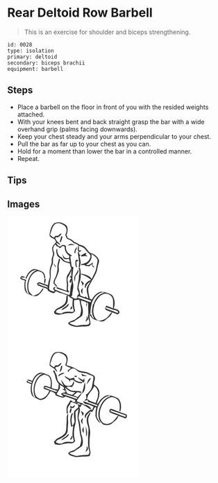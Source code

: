 # Rear Deltoid Row Barbell
> This is an exercise for shoulder and biceps strengthening.

``` 
id: 0028 
type: isolation 
primary: deltoid 
secondary: biceps brachii 
equipment: barbell 
``` 

## Steps

 - Place a barbell on the floor in front of you with the resided weights attached.
 - With your knees bent and back straight grasp the bar with a wide overhand grip (palms facing downwards).
 - Keep your chest steady and your arms perpendicular to your chest.
 - Pull the bar as far up to your chest as you can.
 - Hold for a moment than lower the bar in a controlled manner.
 - Repeat.

## Tips


## Images

<svg width="227pt" height="300" viewBox="0 0 227 225" xmlns="http://www.w3.org/2000/svg"><g fill="#FFF"><path d="M0 0h227v225H0V0m81.12 11.09c-5.58 4.59-6.6 12.24-8 18.88-.98 4.41 4.15 5.94 7.08 7.71 2.5.88 3.15 3.59 4.27 5.68-1.75 2.54-4.1 4.61-5.8 7.18-2.12 3.6-.63 7.87.18 11.63.75 2.79-.56 5.49-1.46 8.07-1.34 3.74.16 7.89-1.29 11.6-1.77 4.5-3.04 9.26-2.96 14.13.06 3.61 1.12 7.35-.31 10.84-1.33 3.69-2.15 7.53-2.39 11.44-5.18-1.6-10.11-3.99-15.39-5.31-1.77-.32-2.59 1.8-3.79 2.73.52.86 1.04 1.71 1.57 2.57 5.55 2.16 11.12 4.23 16.74 6.19l.36 2.65c2.21 1.48 4.53 2.76 6.9 3.97 1.37.25 2.74.53 4.1.83 1-1.21 2-2.41 2.99-3.62 3.19 1.68 6.53 3.1 10.1 3.71 3.42.57 6.35 2.63 9.76 3.27-.41.41-1.21 1.24-1.62 1.65-.17 4.26-.21 8.92-2.66 12.59-3.31 3.87-7.98 6.15-12.45 8.39-2.95 1.21-4.48 4.13-6.54 6.36.96 1.51 1.24 4.02 3.48 4.05 7.11 2.48 14.02-1.86 21.12-1.88 2.91-.14 5.97.57 8.74-.63 1.4-.87 2.38-2.23 3.46-3.44-2.15-5.97-2.29-12.3-1.89-18.55 3.07.05 6.11-.39 9.16-.66.93 4.33 1.51 8.74 2.52 13.06 1.24 5-.04 10.12-1.58 14.89-2.03 1.41-4.11 2.74-6.01 4.32-3.94 4.37-10.95 3.57-14.53 8.49 2.78 3.91 7.66 4.68 11.98 5.84 4.31 1.26 8.64-.45 12.99-.3 3.98.06 8.06.11 11.9-1.1.26-.53.77-1.6 1.03-2.13.49.04 1.48.11 1.98.15l-1.16-.68c.18-2.83-.21-5.66-.99-8.38-.93-3.19-.23-6.53-.47-9.78l-.74-.68 2.25.6c-.39-5.24.72-10.42 1.58-15.55 2.03-10.48 10.02-20.66 21.19-21.87l.32 1.35c-8.8 2.27-15.26 10.27-17.52 18.82l-1.35 1.31c-1.16 6.27-2.51 12.93-.3 19.13.57 1.79 1.92 3.32 2.15 5.21-3.2-1.41-4.14-5.65-5.85-8.48-.47.64-.93 1.29-1.38 1.96 1.58 2.39 2.97 5.09 5.41 6.73 3.57 2.22 7.81 2.86 11.75 4.16 3.26 1.02 7.15.52 9.69-1.91 4.29-4.05 10.36-6.99 11.64-13.33 3.34.89 6.39 2.73 9.78 3.39 1.81-.81 4.05-2.81 2.61-4.93-1.49-3.81-6.18-3.86-9.5-5.07 2.48-7.03 2.36-15.3-1.79-21.68-1.83-3.05-5.56-3.75-8.61-5-5.01-1.61-10.79-3.54-15.8-.9-5.08 2.7-9.05 7.2-11.53 12.35-1.24-.55-2.47-1.11-3.7-1.67-1.18-5.4-2.58-10.81-2.74-16.36.5-5.51 4.16-10.01 6.47-14.87 3.22-4.41 5.22-9.5 7.61-14.37 2.07-4.43 1.76-9.5 3.54-14.02.74-2.79 2.07-6.02.36-8.73-2.86-5.78-8.62-9.44-14.74-10.97-3.83-3.38-6.22-8.08-10.23-11.27-2.81-1.51-5.92-2.41-8.99-3.21-2.9-3.38-7.91-3.29-10.65-6.81-2.18-2.54-5.71-2.92-8.49-4.52-1.04-1.66-1.61-3.55-2.32-5.35 1.84-5.17 3.27-11.29-.16-16.14-5.56-4.83-14.34-7.98-21.08-3.73M43.13 91.16c-5.57 2.83-8.98 8.44-11.33 14.02l.02.81 1.57 1.81-.22-1.35c2.95-7.34 8.77-15.6 17.75-14.65-9.89 3.79-15.01 14.42-16.26 24.36-.27 5.92-.22 12.31 3.33 17.38-.76-.38-2.29-1.14-3.06-1.53-3.65-7.18-4.91-15.58-2.23-23.33-3.19-1.16-6.8-1.54-9.32-4.07 2.14-.12 4.27.3 6.42.24.23-.23.71-.69.94-.92-1.93-.79-3.94-1.36-5.93-1.98-.82 1.48-3.02 2.77-2.26 4.67 2.25 1.9 5.39 2.29 8.05 3.41-1.6 5.17-1.14 10.65-.28 15.9 1.16 3.64 3.82 7.78 8.05 7.97 3.15 1.87 6.76 2.99 10.42 3.25 5.26-.57 8.33-5.33 11.42-9.06.88-1.49 2.73-3.12 1.63-4.95-2.2 1.26-2.8 4.28-4.61 6.08-2.62 3.97-7.29 5.44-11.58 6.82l-1.92-.36c-2.63-2.51-5.67-4.99-6.64-8.67-1.29-5.2-.96-10.71.41-15.86 2.06-7.88 7.2-15.84 15.71-17.57 2.47.83 5.24 1.23 7.28 2.96 2.63 2.62 3.48 6.47 3.39 10.07.65-.66 1.31-1.32 1.96-1.98-.77-3.28-1.54-6.93-4.18-9.26-2.8-1.9-6.16-2.68-9.25-3.96-2.91-1.21-6.39-1.82-9.28-.25m21.23 15.23c.05 3.08-1.67 6.64.76 9.26.59-2.77.97-5.57 1.41-8.37-.54-.22-1.63-.67-2.17-.89z"/><path d="M80.05 15.16c2.22-3.86 7.33-5.41 11.42-3.86 4.64 1.54 10.07 4.37 10.78 9.77.92 3.49-.95 6.72-1.88 9.97.66 2.32 1.8 4.51 3.05 6.57 2.15 1.27 4.71 1.73 6.76 3.2 1.74 1.22 3 2.98 4.71 4.24 2.56 1.4 5.63 1.91 7.77 4.05.29 3.35-2.07 7.19.08 10.2 1.56 2.27 4.34.13 5.54-1.42-1.13.01-3.39.01-4.52.02-.06-2.77-.08-5.53-.2-8.29 4.06 1.44 8.57 2.76 11.25 6.42 2.3 3.08 5 5.8 7.72 8.5 2.73 3.04.43 7.08-1.21 10.04-3.15 4.6-8.81 6.18-13.99 7.23.06 2.69 4.82.76 6.59 1.48l.32 1.15c1.61.31 3.24.6 4.88.78.16-.21.47-.61.63-.81l.87 1.39c2.05-1.35 3.99-2.85 5.91-4.36-.95 3.31 2.1 4.88 4.29 6.46-.71-1.77-1.89-3.27-3.59-4.2.12-1.73.34-3.44.58-5.14-3.3 2.7-7.07 5.99-11.67 4.17 6.65-3.28 11.33-11.38 9.01-18.73 4.2 2.47 8.76 5.23 10.7 9.96.74 4.78-1.78 9.31-2.05 14.07-.84 7.01-5.06 12.81-7.59 19.23-4.71-5.87-12.16-8.72-19.53-8.99.35-3.28-.18-6.54-.77-9.75-.75-.35-2.26-1.05-3.01-1.4 1.67 4.56 2.72 9.38.91 14.07.46 7.8-2.41 15.22-2.8 22.95.67 3.13 2.38 5.96 2.87 9.17-.49.39-1.48 1.17-1.98 1.56-.46 1.16-.93 2.33-1.41 3.49.53.16 1.58.47 2.11.63.08-.53.25-1.58.33-2.1 7.19 2.88 14.6 5.19 21.89 7.8l-.52 2.98c-8.26-2.46-16.04-6.41-24.44-8.38l.64 1.95a93.4 93.4 0 0 0-4.1 0c-1.88-1.02-3.76-2.03-5.67-2.99-.09-.42-.28-1.27-.37-1.7l1.59.39c-.05-7.74 3.74-15.35 1.55-23.09-2.21-8.97.03-18.08.72-27.05-1.4-.53-3.27-.86-3.16-2.78-.55-5.46-1.92-10.83-2.03-16.34.8-.08 2.4-.24 3.2-.33-2.27-2.03-5-3.43-7.4-5.29-2.74-3.11-4.01-7.44-3.43-11.55-2.82-3.16-7.89-2.72-9.74 1.23-1.37-.88-2.82-1.62-4.32-2.24-1.01-1.39-2.06-2.74-2.95-4.21 2.92-.41 4.65 2.34 7 3.49-.51-1.67-1.14-3.41-2.75-4.33-2.67-1.71-3.95-4.69-5.77-7.15.3-.74.61-1.47.92-2.2 1.03.05 3.07.13 4.09.17 1.96-2.06 5.71-3.54 5.49-6.86-2.16.97-3.89 2.61-5.57 4.23-1.59.06-3.19.1-4.78.15-.66 1.04-1.34 2.08-2.03 3.1-2.74-1.27-5.56-2.76-7-5.57 2.2-4.99 2.85-10.62 6.06-15.15m13.12 18.19c-.46 3.5-1.76 6.79-2.63 10.19.94.21 1.63-.12 2.06-1 1.66-2.57 2.12-5.68 2.67-8.63-.69-.21-1.39-.4-2.1-.56m11.6 16.13c3.74-1.42 7.7-.93 11.6-.84-3.67-2.25-8.72-3.08-11.6.84m11.2 13.14l1.61.12c-.04-3.89 2.33-7.09 3.18-10.77-3.47 2.37-4.69 6.66-4.79 10.65m6.03-2.28c.12 8.52 3.73 16.95 1.39 25.42.56.71 1.12 1.42 1.7 2.13.85-2.89 1.31-5.87 1.7-8.85-.07-3.87-1.27-7.6-1.99-11.38.62-.52 1.26-1.03 1.89-1.54-1.94-.81-2.9-2.44-2.89-4.89l1.25.01c-.77-.22-2.29-.67-3.05-.9m5.49 6.1c.1.52.31 1.56.42 2.08 3.63-1 7.38-1.12 11.09-.49-1.19-.92-2.46-1.73-3.79-2.44.61-1.09 1.2-2.19 1.75-3.31-3.67-.01-6.25 2.88-9.47 4.16m-8.85 7.65c-.5 1.59-1.08 3.21-.95 4.92.19 3.04-.24 6.96 3 8.56-.75-3.35-1.31-6.74-1.45-10.18 1.56-.61 3.06-1.4 4.38-2.44-1.66-.3-3.32-.59-4.98-.86m-2.53 28.79c-.7 2.87-.58 5.98.26 8.82.97-2.89 1.07-5.93 1.33-8.93 2.18-3.68 7.12-7.21 4.41-12-.75 4.63-3.96 8.08-6 12.11z"/><path d="M83.15 47.45c.93 1.21 1.78 2.48 2.61 3.77.59-.01 1.77-.02 2.36-.03.46.63 1.37 1.88 1.82 2.5.8-.14 2.4-.44 3.2-.59.22-.61.66-1.85.88-2.46 1.01-.12 3.05-.34 4.07-.46.41.7.8 1.39 1.19 2.1-.37 5.83 3.08 11.7 7.94 14.81-.18 1.4-.35 2.81-.51 4.21-2.41-.26-5.03.3-7.28-.81-2.15-2.15-3.39-5.01-5.39-7.29.62 1.31 1.38 2.55 2.01 3.85.62 1.6.2 3.92 2.03 4.81 2.5 2.17 5.81.79 8.68.48.44 2 .91 3.99 1.36 5.98-2.74-.73-5.61-1.1-8.23-2.22-3.22-1.41-4.05-5.52-7.31-6.88-5.42-2.58-6.4-9.21-6.29-14.57-3.19 2.97-1.15 7.31-.37 10.85.88 4.14 5.72 5.2 8.13 8.2 3.34 4.46 9.17 5.26 14.16 6.76.3 2.96 1.23 5.79 2.46 8.49-1.23 1.89-2.25 3.9-3.16 5.96-1.29 2.81-3.65 5.06-4.55 8.06-.94 4.73-.42 9.6.22 14.34-.28 3.48-.74 6.96-.64 10.48-5.65-2.75-11.83-4.08-17.54-6.67.24 1.14.17 2.79 1.68 3.04 6.39 1.91 12.76 3.95 19.08 6.13.63-.37 1.25-.75 1.87-1.13-5.71-2.11-1.26-9.44-2.7-13.89.01-.7.03-1.39.05-2.08-1.29-3.33-1.31-7.24.8-10.24 2.69-4.13 4.11-8.86 6.21-13.27-.35 1.61-.87 3.17-1.46 4.7.13 2.77.23 5.54.23 8.31-.36-.21-1.06-.63-1.41-.84-.43.76-.86 1.51-1.28 2.27.94.53 1.89 1.05 2.83 1.58-1.98 1.92-3.57 4.46-3.14 7.36.79.31 1.6.6 2.42.86.12-1.73.23-3.45.39-5.18.5 2.58 1.24 5.31.11 7.84-2.31 5.94-.93 12.57-3.29 18.48-8.89-2.7-17.59-6.08-26.01-10.02.52-1.05 1.55-3.17 2.07-4.23-2.19.25-3.57 1.33-4.16 3.25.7 1.61 1.8 3 2.75 4.47-3.58.78-7.56-.76-9.78-3.64.02-7.39 2.15-14.58 2.79-21.91.15-4.64-.43-9.36.68-13.92.63-3.14 2.4-5.9 3.1-9.01.57-4.16-.45-8.58 1.57-12.46 1.46-2.85.72-5.95-.49-8.73-1.72-4.1-.04-8.64 3.24-11.41m6.04 24.41c-.54 5.08-2.82 9.9-2.52 15.07.22 3.76-.15 7.52-1.37 11.08-1.01 5.94-5.63 10.62-5.47 16.88 2.42 1.98 3.69 5.42 7.09 5.98-1.52-2.42-3.4-4.57-5.25-6.73.6-2.98.99-6.11 2.79-8.66 2.2-3.2 2.76-7.1 4.13-10.65 1.05-2.53.33-5.28.24-7.91-.46-4.63 1.72-8.92 2.43-13.41-.52-.42-1.55-1.24-2.07-1.65m-9.2 8.85c1 2.41 2.25 4.73 3.92 6.76-.07-2.82-1.78-5.1-3.92-6.76zM126.82 99.08c6.91 1.79 13.18 5.5 18.5 10.2-4.21.18-7.24 3.27-9.89 6.2-1.82 2.34-1.32 5.43-.8 8.12 1.04-2.03 1.57-4.3 2.7-6.28 1.78-2.36 4.23-4.12 6.37-6.12-1.76 4.8-6.43 8.42-6.31 13.85-.81 5.61 2.77 10.59 2.4 16.16-1.85-1.07-3.58-2.35-4.84-4.1-.05.48-.16 1.45-.21 1.93-2.75-1.01-5.5-1.97-8.26-2.95-.93-3.41-1.25-6.98-2.57-10.29-1.71-4.26-.17-8.81 1.12-12.96 1.47-4.45 2.22-9.07 1.79-13.76m2.87 20.52c.93-1.54 1.83-3.09 2.73-4.65-1.53-1.76-3.14-3.45-4.99-4.88.19 3.37 2.98 5.99 2.26 9.53m-2.25 9.27c.44 1.77 1.79 3.11 2.84 4.54-.59-3.42-.54-6.84.53-10.17-2.35.78-3.44 3.32-3.37 5.63zM52.65 115.75c3.3-1.87 6.55.98 9.76 1.73 2.8 1.33 7.2 1.32 7.97 5.04-6.02-1.92-11.99-4.11-17.73-6.77zM164.98 133.91c7.18-4.12 17.38 1.94 17.76 10.09.33 4.68.12 9.37-.05 14.05-3.92-1.45-7.76-3.08-11.65-4.61-.66 2.01-3.11 4.64-1.13 6.6 3.13 2.22 6.98 3.14 10.58 4.35-3.06 3.08-5.08 7.06-8.42 9.89-3.87 3.32-9.02 5.33-14.15 4.97-4.13-1.36-6.73-5.3-8.05-9.25-2.31-6.22-.76-12.96.83-19.14 2.99-6.79 7.14-13.92 14.28-16.95zM104.54 135.67c1.49.9 3.09 1.8 3.71 3.55 1.65.9 3.31 1.77 4.96 2.66-.21 3.76-.79 7.52-.48 11.29.66 3.27 1.89 6.41 2.24 9.75-.66.38-1.99 1.13-2.66 1.51-5.95-1.3-12.05-.84-17.67 1.5l.2 1.22c-3.74.11-7.37-.74-10.83-2.08.37-1.66.67-3.69 2.5-4.38 6.87-3.1 15.23-6.41 17.68-14.29.65-3.54.16-7.17.35-10.73m-1.13 16.78c-2.95 3.37-7.76 4.67-10.06 8.69 3.72-.74 6.66-3.25 9.67-5.38 1.83-1.24 3.17-3.13 3.54-5.32-1.48-.36-2.19 1.21-3.15 2.01m5.36 8.32c1.41-1.43 4.95-3.1 3.18-5.59a38.3 38.3 0 0 1-.94-.86c-.96 2.07-2.23 4.1-2.24 6.45zM127.11 144.18c2.59.93 5.22 1.79 7.88 2.51.83.79 1.68 1.56 2.51 2.35-1.67 1.73-1.22 4.11-.97 6.26 1.14-2.39 1.45-5.02 1.47-7.64 2.64 1.13 1.52 4.18 1.8 6.34-.37 5.71.85 11.41-.12 17.09-1.07 4.56 3.62 8.22 2.03 12.83-1.15 3.2-5.08 2.41-7.73 2.74-5.03-.13-9.94 1.08-14.92 1.52-4.03-1.32-8.73-1.97-11.75-5.2 2.68-.9 5.55-1.29 8.13-2.44 4.51-3.23 9.41-5.93 13.68-9.48 2.48-5.74 1.55-12.4-.57-18.12-1-2.81-1.18-5.81-1.44-8.76m10.18 26.8c-.04 1.69-.06 3.38-.05 5.08-.89 1.67-1.66 3.4-2.15 5.24 1.82-1.12 3.3-2.69 4.72-4.27-.56-2.12-1.27-4.23-2.52-6.05z"/><path d="M169.78 156.37c3.04-.47 5.71 1.47 8.51 2.33 3.89 1.8 8.21 2.3 12.15 3.94.38.83 1.15 2.48 1.53 3.31-3.5-.06-6.49-1.97-9.66-3.19-4.03-1.67-8.27-2.84-12.09-4.97-.11-.36-.33-1.07-.44-1.42z"/></g><g fill="#333"><path d="M81.12 11.09c6.74-4.25 15.52-1.1 21.08 3.73 3.43 4.85 2 10.97.16 16.14.71 1.8 1.28 3.69 2.32 5.35 2.78 1.6 6.31 1.98 8.49 4.52 2.74 3.52 7.75 3.43 10.65 6.81 3.07.8 6.18 1.7 8.99 3.21 4.01 3.19 6.4 7.89 10.23 11.27 6.12 1.53 11.88 5.19 14.74 10.97 1.71 2.71.38 5.94-.36 8.73-1.78 4.52-1.47 9.59-3.54 14.02-2.39 4.87-4.39 9.96-7.61 14.37-2.31 4.86-5.97 9.36-6.47 14.87.16 5.55 1.56 10.96 2.74 16.36 1.23.56 2.46 1.12 3.7 1.67 2.48-5.15 6.45-9.65 11.53-12.35 5.01-2.64 10.79-.71 15.8.9 3.05 1.25 6.78 1.95 8.61 5 4.15 6.38 4.27 14.65 1.79 21.68 3.32 1.21 8.01 1.26 9.5 5.07 1.44 2.12-.8 4.12-2.61 4.93-3.39-.66-6.44-2.5-9.78-3.39-1.28 6.34-7.35 9.28-11.64 13.33-2.54 2.43-6.43 2.93-9.69 1.91-3.94-1.3-8.18-1.94-11.75-4.16-2.44-1.64-3.83-4.34-5.41-6.73.45-.67.91-1.32 1.38-1.96 1.71 2.83 2.65 7.07 5.85 8.48-.23-1.89-1.58-3.42-2.15-5.21-2.21-6.2-.86-12.86.3-19.13l1.35-1.31c2.26-8.55 8.72-16.55 17.52-18.82l-.32-1.35c-11.17 1.21-19.16 11.39-21.19 21.87-.86 5.13-1.97 10.31-1.58 15.55l-2.25-.6.74.68c.24 3.25-.46 6.59.47 9.78.78 2.72 1.17 5.55.99 8.38l1.16.68c-.5-.04-1.49-.11-1.98-.15-.26.53-.77 1.6-1.03 2.13-3.84 1.21-7.92 1.16-11.9 1.1-4.35-.15-8.68 1.56-12.99.3-4.32-1.16-9.2-1.93-11.98-5.84 3.58-4.92 10.59-4.12 14.53-8.49 1.9-1.58 3.98-2.91 6.01-4.32 1.54-4.77 2.82-9.89 1.58-14.89-1.01-4.32-1.59-8.73-2.52-13.06-3.05.27-6.09.71-9.16.66-.4 6.25-.26 12.58 1.89 18.55-1.08 1.21-2.06 2.57-3.46 3.44-2.77 1.2-5.83.49-8.74.63-7.1.02-14.01 4.36-21.12 1.88-2.24-.03-2.52-2.54-3.48-4.05 2.06-2.23 3.59-5.15 6.54-6.36 4.47-2.24 9.14-4.52 12.45-8.39 2.45-3.67 2.49-8.33 2.66-12.59.41-.41 1.21-1.24 1.62-1.65-3.41-.64-6.34-2.7-9.76-3.27-3.57-.61-6.91-2.03-10.1-3.71-.99 1.21-1.99 2.41-2.99 3.62-1.36-.3-2.73-.58-4.1-.83-2.37-1.21-4.69-2.49-6.9-3.97l-.36-2.65c-5.62-1.96-11.19-4.03-16.74-6.19-.53-.86-1.05-1.71-1.57-2.57 1.2-.93 2.02-3.05 3.79-2.73 5.28 1.32 10.21 3.71 15.39 5.31.24-3.91 1.06-7.75 2.39-11.44 1.43-3.49.37-7.23.31-10.84-.08-4.87 1.19-9.63 2.96-14.13 1.45-3.71-.05-7.86 1.29-11.6.9-2.58 2.21-5.28 1.46-8.07-.81-3.76-2.3-8.03-.18-11.63 1.7-2.57 4.05-4.64 5.8-7.18-1.12-2.09-1.77-4.8-4.27-5.68-2.93-1.77-8.06-3.3-7.08-7.71 1.4-6.64 2.42-14.29 8-18.88m-1.07 4.07c-3.21 4.53-3.86 10.16-6.06 15.15 1.44 2.81 4.26 4.3 7 5.57.69-1.02 1.37-2.06 2.03-3.1 1.59-.05 3.19-.09 4.78-.15 1.68-1.62 3.41-3.26 5.57-4.23.22 3.32-3.53 4.8-5.49 6.86-1.02-.04-3.06-.12-4.09-.17-.31.73-.62 1.46-.92 2.2 1.82 2.46 3.1 5.44 5.77 7.15 1.61.92 2.24 2.66 2.75 4.33-2.35-1.15-4.08-3.9-7-3.49.89 1.47 1.94 2.82 2.95 4.21 1.5.62 2.95 1.36 4.32 2.24 1.85-3.95 6.92-4.39 9.74-1.23-.58 4.11.69 8.44 3.43 11.55 2.4 1.86 5.13 3.26 7.4 5.29-.8.09-2.4.25-3.2.33.11 5.51 1.48 10.88 2.03 16.34-.11 1.92 1.76 2.25 3.16 2.78-.69 8.97-2.93 18.08-.72 27.05 2.19 7.74-1.6 15.35-1.55 23.09l-1.59-.39c.09.43.28 1.28.37 1.7 1.91.96 3.79 1.97 5.67 2.99a93.4 93.4 0 0 1 4.1 0l-.64-1.95c8.4 1.97 16.18 5.92 24.44 8.38l.52-2.98c-7.29-2.61-14.7-4.92-21.89-7.8-.08.52-.25 1.57-.33 2.1-.53-.16-1.58-.47-2.11-.63.48-1.16.95-2.33 1.41-3.49.5-.39 1.49-1.17 1.98-1.56-.49-3.21-2.2-6.04-2.87-9.17.39-7.73 3.26-15.15 2.8-22.95 1.81-4.69.76-9.51-.91-14.07.75.35 2.26 1.05 3.01 1.4.59 3.21 1.12 6.47.77 9.75 7.37.27 14.82 3.12 19.53 8.99 2.53-6.42 6.75-12.22 7.59-19.23.27-4.76 2.79-9.29 2.05-14.07-1.94-4.73-6.5-7.49-10.7-9.96 2.32 7.35-2.36 15.45-9.01 18.73 4.6 1.82 8.37-1.47 11.67-4.17-.24 1.7-.46 3.41-.58 5.14 1.7.93 2.88 2.43 3.59 4.2-2.19-1.58-5.24-3.15-4.29-6.46-1.92 1.51-3.86 3.01-5.91 4.36l-.87-1.39c-.16.2-.47.6-.63.81-1.64-.18-3.27-.47-4.88-.78l-.32-1.15c-1.77-.72-6.53 1.21-6.59-1.48 5.18-1.05 10.84-2.63 13.99-7.23 1.64-2.96 3.94-7 1.21-10.04-2.72-2.7-5.42-5.42-7.72-8.5-2.68-3.66-7.19-4.98-11.25-6.42.12 2.76.14 5.52.2 8.29 1.13-.01 3.39-.01 4.52-.02-1.2 1.55-3.98 3.69-5.54 1.42-2.15-3.01.21-6.85-.08-10.2-2.14-2.14-5.21-2.65-7.77-4.05-1.71-1.26-2.97-3.02-4.71-4.24-2.05-1.47-4.61-1.93-6.76-3.2-1.25-2.06-2.39-4.25-3.05-6.57.93-3.25 2.8-6.48 1.88-9.97-.71-5.4-6.14-8.23-10.78-9.77-4.09-1.55-9.2 0-11.42 3.86m3.1 32.29c-3.28 2.77-4.96 7.31-3.24 11.41 1.21 2.78 1.95 5.88.49 8.73-2.02 3.88-1 8.3-1.57 12.46-.7 3.11-2.47 5.87-3.1 9.01-1.11 4.56-.53 9.28-.68 13.92-.64 7.33-2.77 14.52-2.79 21.91 2.22 2.88 6.2 4.42 9.78 3.64-.95-1.47-2.05-2.86-2.75-4.47.59-1.92 1.97-3 4.16-3.25-.52 1.06-1.55 3.18-2.07 4.23 8.42 3.94 17.12 7.32 26.01 10.02 2.36-5.91.98-12.54 3.29-18.48 1.13-2.53.39-5.26-.11-7.84-.16 1.73-.27 3.45-.39 5.18-.82-.26-1.63-.55-2.42-.86-.43-2.9 1.16-5.44 3.14-7.36-.94-.53-1.89-1.05-2.83-1.58.42-.76.85-1.51 1.28-2.27.35.21 1.05.63 1.41.84 0-2.77-.1-5.54-.23-8.31.59-1.53 1.11-3.09 1.46-4.7-2.1 4.41-3.52 9.14-6.21 13.27-2.11 3-2.09 6.91-.8 10.24-.02.69-.04 1.38-.05 2.08 1.44 4.45-3.01 11.78 2.7 13.89-.62.38-1.24.76-1.87 1.13-6.32-2.18-12.69-4.22-19.08-6.13-1.51-.25-1.44-1.9-1.68-3.04 5.71 2.59 11.89 3.92 17.54 6.67-.1-3.52.36-7 .64-10.48-.64-4.74-1.16-9.61-.22-14.34.9-3 3.26-5.25 4.55-8.06.91-2.06 1.93-4.07 3.16-5.96-1.23-2.7-2.16-5.53-2.46-8.49-4.99-1.5-10.82-2.3-14.16-6.76-2.41-3-7.25-4.06-8.13-8.2-.78-3.54-2.82-7.88.37-10.85-.11 5.36.87 11.99 6.29 14.57 3.26 1.36 4.09 5.47 7.31 6.88 2.62 1.12 5.49 1.49 8.23 2.22-.45-1.99-.92-3.98-1.36-5.98-2.87.31-6.18 1.69-8.68-.48-1.83-.89-1.41-3.21-2.03-4.81-.63-1.3-1.39-2.54-2.01-3.85 2 2.28 3.24 5.14 5.39 7.29 2.25 1.11 4.87.55 7.28.81.16-1.4.33-2.81.51-4.21-4.86-3.11-8.31-8.98-7.94-14.81-.39-.71-.78-1.4-1.19-2.1-1.02.12-3.06.34-4.07.46-.22.61-.66 1.85-.88 2.46-.8.15-2.4.45-3.2.59-.45-.62-1.36-1.87-1.82-2.5-.59.01-1.77.02-2.36.03-.83-1.29-1.68-2.56-2.61-3.77m43.67 51.63c.43 4.69-.32 9.31-1.79 13.76-1.29 4.15-2.83 8.7-1.12 12.96 1.32 3.31 1.64 6.88 2.57 10.29 2.76.98 5.51 1.94 8.26 2.95.05-.48.16-1.45.21-1.93 1.26 1.75 2.99 3.03 4.84 4.1.37-5.57-3.21-10.55-2.4-16.16-.12-5.43 4.55-9.05 6.31-13.85-2.14 2-4.59 3.76-6.37 6.12-1.13 1.98-1.66 4.25-2.7 6.28-.52-2.69-1.02-5.78.8-8.12 2.65-2.93 5.68-6.02 9.89-6.2-5.32-4.7-11.59-8.41-18.5-10.2m-74.17 16.67c5.74 2.66 11.71 4.85 17.73 6.77-.77-3.72-5.17-3.71-7.97-5.04-3.21-.75-6.46-3.6-9.76-1.73m112.33 18.16c-7.14 3.03-11.29 10.16-14.28 16.95-1.59 6.18-3.14 12.92-.83 19.14 1.32 3.95 3.92 7.89 8.05 9.25 5.13.36 10.28-1.65 14.15-4.97 3.34-2.83 5.36-6.81 8.42-9.89-3.6-1.21-7.45-2.13-10.58-4.35-1.98-1.96.47-4.59 1.13-6.6 3.89 1.53 7.73 3.16 11.65 4.61.17-4.68.38-9.37.05-14.05-.38-8.15-10.58-14.21-17.76-10.09m-60.44 1.76c-.19 3.56.3 7.19-.35 10.73-2.45 7.88-10.81 11.19-17.68 14.29-1.83.69-2.13 2.72-2.5 4.38 3.46 1.34 7.09 2.19 10.83 2.08l-.2-1.22c5.62-2.34 11.72-2.8 17.67-1.5.67-.38 2-1.13 2.66-1.51-.35-3.34-1.58-6.48-2.24-9.75-.31-3.77.27-7.53.48-11.29-1.65-.89-3.31-1.76-4.96-2.66-.62-1.75-2.22-2.65-3.71-3.55m22.57 8.51c.26 2.95.44 5.95 1.44 8.76 2.12 5.72 3.05 12.38.57 18.12-4.27 3.55-9.17 6.25-13.68 9.48-2.58 1.15-5.45 1.54-8.13 2.44 3.02 3.23 7.72 3.88 11.75 5.2 4.98-.44 9.89-1.65 14.92-1.52 2.65-.33 6.58.46 7.73-2.74 1.59-4.61-3.1-8.27-2.03-12.83.97-5.68-.25-11.38.12-17.09-.28-2.16.84-5.21-1.8-6.34-.02 2.62-.33 5.25-1.47 7.64-.25-2.15-.7-4.53.97-6.26-.83-.79-1.68-1.56-2.51-2.35-2.66-.72-5.29-1.58-7.88-2.51m42.67 12.19c.11.35.33 1.06.44 1.42 3.82 2.13 8.06 3.3 12.09 4.97 3.17 1.22 6.16 3.13 9.66 3.19-.38-.83-1.15-2.48-1.53-3.31-3.94-1.64-8.26-2.14-12.15-3.94-2.8-.86-5.47-2.8-8.51-2.33z"/><path d="M93.17 33.35c.71.16 1.41.35 2.1.56-.55 2.95-1.01 6.06-2.67 8.63-.43.88-1.12 1.21-2.06 1 .87-3.4 2.17-6.69 2.63-10.19zM104.77 49.48c2.88-3.92 7.93-3.09 11.6-.84-3.9-.09-7.86-.58-11.6.84zM115.97 62.62c.1-3.99 1.32-8.28 4.79-10.65-.85 3.68-3.22 6.88-3.18 10.77l-1.61-.12zM122 60.34c.76.23 2.28.68 3.05.9l-1.25-.01c-.01 2.45.95 4.08 2.89 4.89-.63.51-1.27 1.02-1.89 1.54.72 3.78 1.92 7.51 1.99 11.38-.39 2.98-.85 5.96-1.7 8.85-.58-.71-1.14-1.42-1.7-2.13 2.34-8.47-1.27-16.9-1.39-25.42zM127.49 66.44c3.22-1.28 5.8-4.17 9.47-4.16a69.69 69.69 0 0 1-1.75 3.31c1.33.71 2.6 1.52 3.79 2.44-3.71-.63-7.46-.51-11.09.49-.11-.52-.32-1.56-.42-2.08zM89.19 71.86c.52.41 1.55 1.23 2.07 1.65-.71 4.49-2.89 8.78-2.43 13.41.09 2.63.81 5.38-.24 7.91-1.37 3.55-1.93 7.45-4.13 10.65-1.8 2.55-2.19 5.68-2.79 8.66 1.85 2.16 3.73 4.31 5.25 6.73-3.4-.56-4.67-4-7.09-5.98-.16-6.26 4.46-10.94 5.47-16.88 1.22-3.56 1.59-7.32 1.37-11.08-.3-5.17 1.98-9.99 2.52-15.07z"/><path d="M118.64 74.09c1.66.27 3.32.56 4.98.86-1.32 1.04-2.82 1.83-4.38 2.44.14 3.44.7 6.83 1.45 10.18-3.24-1.6-2.81-5.52-3-8.56-.13-1.71.45-3.33.95-4.92zM79.99 80.71c2.14 1.66 3.85 3.94 3.92 6.76-1.67-2.03-2.92-4.35-3.92-6.76zM43.13 91.16c2.89-1.57 6.37-.96 9.28.25 3.09 1.28 6.45 2.06 9.25 3.96 2.64 2.33 3.41 5.98 4.18 9.26-.65.66-1.31 1.32-1.96 1.98.09-3.6-.76-7.45-3.39-10.07-2.04-1.73-4.81-2.13-7.28-2.96-8.51 1.73-13.65 9.69-15.71 17.57-1.37 5.15-1.7 10.66-.41 15.86.97 3.68 4.01 6.16 6.64 8.67l1.92.36c4.29-1.38 8.96-2.85 11.58-6.82 1.81-1.8 2.41-4.82 4.61-6.08 1.1 1.83-.75 3.46-1.63 4.95-3.09 3.73-6.16 8.49-11.42 9.06-3.66-.26-7.27-1.38-10.42-3.25-4.23-.19-6.89-4.33-8.05-7.97-.86-5.25-1.32-10.73.28-15.9-2.66-1.12-5.8-1.51-8.05-3.41-.76-1.9 1.44-3.19 2.26-4.67 1.99.62 4 1.19 5.93 1.98-.23.23-.71.69-.94.92-2.15.06-4.28-.36-6.42-.24 2.52 2.53 6.13 2.91 9.32 4.07-2.68 7.75-1.42 16.15 2.23 23.33.77.39 2.3 1.15 3.06 1.53-3.55-5.07-3.6-11.46-3.33-17.38 1.25-9.94 6.37-20.57 16.26-24.36-8.98-.95-14.8 7.31-17.75 14.65l.22 1.35-1.57-1.81-.02-.81c2.35-5.58 5.76-11.19 11.33-14.02zM116.11 102.88c2.04-4.03 5.25-7.48 6-12.11 2.71 4.79-2.23 8.32-4.41 12-.26 3-.36 6.04-1.33 8.93-.84-2.84-.96-5.95-.26-8.82z"/><path d="M64.36 106.39c.54.22 1.63.67 2.17.89-.44 2.8-.82 5.6-1.41 8.37-2.43-2.62-.71-6.18-.76-9.26zM129.69 119.6c.72-3.54-2.07-6.16-2.26-9.53 1.85 1.43 3.46 3.12 4.99 4.88-.9 1.56-1.8 3.11-2.73 4.65zM127.44 128.87c-.07-2.31 1.02-4.85 3.37-5.63-1.07 3.33-1.12 6.75-.53 10.17-1.05-1.43-2.4-2.77-2.84-4.54zM103.41 152.45c.96-.8 1.67-2.37 3.15-2.01-.37 2.19-1.71 4.08-3.54 5.32-3.01 2.13-5.95 4.64-9.67 5.38 2.3-4.02 7.11-5.32 10.06-8.69zM108.77 160.77c.01-2.35 1.28-4.38 2.24-6.45.23.22.7.65.94.86 1.77 2.49-1.77 4.16-3.18 5.59zM137.29 170.98c1.25 1.82 1.96 3.93 2.52 6.05-1.42 1.58-2.9 3.15-4.72 4.27.49-1.84 1.26-3.57 2.15-5.24-.01-1.7.01-3.39.05-5.08z"/></g></svg>
<svg width="227pt" height="300" viewBox="0 0 227 225" xmlns="http://www.w3.org/2000/svg"><g fill="#FFF"><path d="M0 0h227v225H0V0m80.51 10.56c-5.34 5.28-6.52 13.19-7.54 20.28 1.32 3.94 6.05 4.47 8.82 6.99 1.29 1.96 2.53 4.03 4.87 4.91-1.01-2.32-2.3-4.5-3.78-6.54.29-.66.59-1.3.91-1.95 4.5.8 9.08-2.78 9.79-7.17-2.1 1.31-4.02 2.88-5.83 4.56-1.58.05-3.15.09-4.72.13-.67 1.05-1.35 2.08-2.04 3.11-2.74-1.26-5.52-2.77-7-5.53 2.19-5.02 2.86-10.67 6.09-15.22 2.22-3.86 7.34-5.36 11.43-3.82 3.89 1.35 8.13 3.36 10.02 7.26 1.85 4.26.61 9.03-1.17 13.08.1.37.29 1.1.39 1.46 3.12 1.51 6.34 2.83 9.47 4.35-1.93 1.37-4.03 2.56-5.71 4.26-.37 1.23.9 2.01 1.42 2.94.11-.56.35-1.69.47-2.25l.19-.23c2.28-2.14 5.04-4.78 8.46-4.04 3.29.96 5.61 3.6 8.19 5.68 4.11 1.6 8.56 1.91 12.88 2.6 3.58.98 6.62 3.44 10.35 3.99.6.41 1.8 1.22 2.4 1.62.47 5.44-1.71 10.53-2.23 15.85-.55 5.82-4.82 10.34-8.77 14.27-.5.24-1.5.71-2 .94.54 2.39.93 4.83.77 7.29-1.4 1-2.95 1.99-3.4 3.77 1.93-1.13 4.11-1.15 6.25-.97.04.82 0 1.65.04 2.47 5.6 1.62 11.01 3.83 16.5 5.81l-.82 2.06c-8.09-2.75-15.91-6.26-24.02-8.91l.64 2.88.94-1.02.36 2.21c5.48 1.24 10.99 2.62 15.98 5.28-.72 2.29-1.85 4.41-2.85 6.58-.22-.54-.64-1.62-.86-2.16-3.65 2.21-7.1 4.83-9.92 8.05-1.89 2.35-1.38 5.51-.81 8.24.99-2.05 1.5-4.31 2.63-6.28 1.73-2.21 3.96-3.95 5.8-6.06 1.29.18 2.53.61 3.83.74 1.86-2.71 2.95-5.88 4.94-8.51l2.09 1.17c-1.4 4.55-1.57 9.3-1.33 14.03l-1.95.2c.46.07 1.38.23 1.84.31 1.34 4.92 3.86 9.97 8.73 12.23-2.42-3.27-4.93-6.53-6.37-10.38-.68-6.74.03-13.72 2.64-20 3.44-8.48 10.51-16.29 20.14-17.11l.16 1.42c-5.94 1.23-10.59 5.67-13.86 10.55-4.99 8.19-8.1 18.14-5.59 27.69 1.11 4.47 4.57 7.77 8.08 10.52 3.78.81 7.81.97 11.52-.27 2.82-1.36 4.74-3.99 7.34-5.7 3.33-2.16 5.8-5.52 6.82-9.35 3.53 1.03 6.88 2.57 10.3 3.9 3.42 2.11 6.08-4.55 3.13-6.33-3.57-1.94-7.79-2.3-11.35-4.32-5.2-1.55-9.98-4.27-15.3-5.47-.81.63-1.61 1.27-2.42 1.9.34 1.65-.56 4.29 1.71 4.74 4.33 1.91 8.72 3.74 13.27 5.08-3.18 3.25-5.24 7.48-8.87 10.31-3.96 3.21-9.44 5.6-14.48 3.5-4.76-1.05-6.75-6.09-7.92-10.28-1.71-9.83 1.52-20.26 7.87-27.87 3.11-4.14 7.96-6.8 13.04-7.64 4.48.7 9.34 2.82 11.38 7.15 2.49 5.23 2.22 11.29 1.27 16.86.44.15 1.33.43 1.77.58 1.98-7.48 1.61-16.71-4.25-22.39-5.32-2.82-11.18-5.1-17.27-5.41-5.49.47-9.61 4.55-13.23 8.29-2.17 2.23-2.77 6.17-6.21 6.89 1.31-5.51 4.38-10.55 4.47-16.34 1.24-5.38-1.51-10.67-5.35-14.28-1.59-1.2-4.37-2.27-3.9-4.74.12-4.48 3.81-9.85-.1-13.64-2.71-1.85-5.93-2.77-8.78-4.36-5.39-3.19-12.04-2.26-17.68-4.77-2.13-1.16-4.25-2.34-6.39-3.48-1.52-.95-3.16-1.7-4.88-2.2-3.11-1.34-6.38-2.24-9.6-3.27.87-4.73 3.14-9.66 1.26-14.44-1.02-4.45-5.91-6.14-9.64-7.75-4.39-.86-9.67-1.3-13.47 1.47m12.6 22.21c-.57 3.59-1.92 6.98-2.6 10.54 3.78-2.35 4.09-7.09 4.71-11.05-.53.13-1.58.39-2.11.51m-14.05 8.07c1.13 3.48 3.61 6.49 3.84 10.24.66 4.75 2.97 9.24 6.17 12.78-.31 3.17-.66 6.33-1.34 9.45-3.83-.13-7.45-1.38-11.07-2.5.15-4.29.81-8.61-.04-12.88-.61-4.17-2.55-8.92-7-10.17-4.57-1.44-9.19-4.6-14.15-3.15-6.11 2.33-9.99 8.19-12.31 14.04-2.84-1.24-5.92-3.02-9.11-1.77 2.43 1.82 5.57 2.16 8.39 3.1-.18.84-.35 1.68-.52 2.53-2.23-.93-4.48-1.82-6.72-2.69l.84-1.23-3 .32c.2.57.58 1.71.77 2.29 2.62.99 5.25 1.95 7.84 3.01-1.64 4.81-1.36 9.96-.53 14.89.85 4.12 3.8 7.98 8.02 9.02 3.27 1.05 6.1 4.09 9.78 3.18 8.13-.87 12.09-9.04 16.04-15.15 2.71 1.17 5.41 2.38 7.86 4.04.22 1.1.44 2.21.67 3.31 3.87 1.43 7.68 3.21 11.77 3.92 1.94.39 3.75-.5 4.94-2.02 5.8 2.08 11.88 3.56 17.38 6.35-.2.75-.61 2.23-.81 2.98 1.28.35 2.56.73 3.82 1.16-2.81.75-5.98-2.61-8.2.14 3.38.19 6.22 1.97 9.25 3.22-.1-.8-.29-2.41-.39-3.21 1.79.85 3.59 1.7 5.41 2.52-.36.66-.72 1.32-1.07 1.98-1.12-.88-2.23-1.76-3.33-2.65.08 2.3 1.23 5.02-.19 7.14-2.5 2.38-6.31 4.1-6.75 7.93-.48 5.4.46 10.83.98 16.2-.92 2.52-1.89 5.07-3.67 7.12-2.26-7.03-1.93-14.81.91-21.62-1.47-.98-2.4 1.14-2.97 2.14-2.57 6.75-1.57 14.15-.02 21.03 1.12-.53 2.24-1.06 3.37-1.58-.43 5.6-1.58 11.19-1.19 16.82.69 3.27 1.87 6.43 2.26 9.77-.88.54-1.76 1.07-2.65 1.59-5.71-.96-11.93-1.52-17.03 1.8-.19-.23-.58-.69-.77-.92.08.41.25 1.24.33 1.65-2.19-.05-4.39-.11-6.57-.31-1.44-.64-2.89-1.24-4.35-1.8.33-4.76 5.6-4.95 8.76-7.06 5.48-2.69 11.53-7.06 11.75-13.74-.26-5.81 1.32-11.57.55-17.36-.65-3.88.45-7.78.15-11.69-3.92 4.41-2.09 10.68-2.68 16-.72 5.97.37 12.45-2.62 17.94-3.2 4.26-8.21 6.57-12.84 8.94-2.89 1.21-4.44 4.06-6.46 6.27.62 1.33 1.25 2.65 1.9 3.97 2.5.33 4.99 1 7.53.93 5.27-.48 10.27-2.71 15.6-2.66 2.78-.05 5.69.49 8.34-.65 1.34-.89 2.31-2.21 3.39-3.39-3.18-9.43-2.53-19.82.36-29.24 1.62-6.9 0-14.01.22-20.99 1.31-2.55 4.28-3.78 6.22-5.84-.38.66-.77 1.32-1.15 1.98-.73 5.85-2.31 11.82-.84 17.7 2.63 9.85 2.17 20.2 5.02 30 1.58 5.07-.22 10.29-1.67 15.15-2.4 1.63-4.83 3.25-7.02 5.17-3.73 3.63-10.43 2.69-13.15 7.63 2.11 3.94 6.9 4.36 10.72 5.61 4.96 1.62 10-.39 15.04-.08 3.7.13 7.39-.34 11.03-.96 1.86-3.21 2-6.89 1.02-10.4-1.51-5.23-.78-10.71-.94-16.07-.23-5.37 1.43-10.62 1.09-15.99-.58-7.1-3.36-13.87-3.46-21.01.08-4.32 3.41-7.7 4.03-11.83-.21-.01-.63-.04-.85-.05-1.73 2.59-3.6 5.13-4.92 7.97-1.75 5.32-.2 10.92 1.46 16.05 1.81 5.52.25 11.28.24 16.92-.15 6.57-.49 13.19.25 19.74.92 3.72 3.6 8.44.52 11.81-2.31 1.25-5.11.82-7.64 1.08-4.65-.09-9.19 1.11-13.8 1.49-3.64-.96-7.26-2.15-10.67-3.75-.15-.37-.44-1.12-.59-1.5 2.47-1.05 5.19-1.34 7.64-2.44 4.16-2.87 8.49-5.5 12.55-8.51 1.82-.98 1.8-3.26 2.33-5 .81-5.41-.58-10.79-2.34-15.87-1.59-8.7-1.24-17.81-4.3-26.22-2.49-7.14 4.67-14.42.64-21.36.67-.07 2.02-.2 2.69-.27.33-1.26.67-2.51 1.01-3.76 1.21-.06 3.63-.19 4.84-.26-3.46-3.5-9.13-2.83-12.95-5.93 2.65-5.07 6.92-9.12 9.1-14.42-2.93 2.09-4.88 5.16-7.4 7.67-2.47-1.29-5.1-2.2-7.76-2.99 2.4-1.54 4.8-3.14 6.56-5.42 2.58.01 5.12.46 7.6 1.16l-.64-2.45c-5.03-1.56-10.31-.69-15.42-1.53-4.07-.63-7.01-3.76-9.96-6.35 3.1-1.01 6.32-.64 9.41.13 2.42-2.56 5.31-6.32 3.23-9.93-1.09 2.16-1.63 4.62-3.09 6.58-3.66 1.76-8.4 1.95-11.95-.2-2.62-2.66-4.15-6.19-6.75-8.89 1.03 3.65 2.45 7.23 4.74 10.29-3.75-2.27-7.64-4.69-10.09-8.42-1.35-3.46-1.56-7.22-2.56-10.76-1.21-2.28-2.93-4.38-2.93-7.11l-2.98.16m9.15 9.61c.37-.01 1.12-.04 1.49-.06 1.84-3.75 7.4-2.44 8.89-6.45-3.8 1.36-9.4 1.74-10.38 6.51m39.67-4.73c.65 1.45 1.05 3.13 2.24 4.27 2.61.47 5.29.23 7.93.09-2.01-.66-4.04-1.27-6.07-1.83-1.33-.9-2.69-1.76-4.1-2.53m-12.56 4.26c1.32 1.46 5.12 3.33 4.92-.17-1.64-.25-3.29-.04-4.92.17m-16.6.02c1.6 3.06 4.66 4.76 7.54 6.42.39 1.61 1.45 2.76 2.98 3.44-.18-.75-.54-2.23-.72-2.98 1.73-.09 3.45-.18 5.18-.29 4.12 3.9 9.6 6.26 15.34 5.99l.44-2.36c-4.9.89-9.39-1.16-13.32-3.84l-.28-3.34c-2.9-.32-5.74 2.47-8.76 1.35-2.84-1.4-5.29-3.54-8.4-4.39m23.24 2.13c1.46 3.24 4.5 5.16 7.45 6.88.45.91.91 1.81 1.4 2.7 1.35-1.27 2.72-2.51 4.12-3.71l-1.68 1.04c-.02-1.73-.03-3.45-.12-5.18-.54.82-1.6 2.45-2.14 3.26-3.17-1.37-6.1-3.19-9.03-4.99m15.22 12.91c2.29-4.07 5.92-7.3 7.44-11.78-5.01 1.47-6.03 7.44-7.44 11.78m-2.98-4.4c-1.95 4.9-1.97 10.31-3.95 15.21-.59 1.46-.8 3.02-.88 4.58 5.95-4.69 5.7-13.01 4.83-19.79m-29.22 38.38c-3.7 4.82-2.31 11.28-2.2 16.89.79-.79 1.57-1.59 2.35-2.38-2.57-5.45.03-12.63 4.92-15.69l-1.53.4c.31-.8.93-2.38 1.24-3.18.72.16 1.44.33 2.17.49.36-.7.73-1.39 1.1-2.08-1.37-.5-2.71-1.05-4.1-1.48-1.22 2.4-2.32 4.86-3.95 7.03m25.56 1.01c4.51 1.77 8.54 4.49 12.42 7.35.69-.46 1.37-.91 2.05-1.37-3.7-3.69-8.93-7.71-14.47-5.98m-18.29 3.52c-1.14-.74-2.28-1.47-3.42-2.2-.13 1.2-.24 2.4-.34 3.61l1.8-.45c-1.23 2.68-2.6 5.45-2.54 8.47.65.33 1.31.64 1.98.93.42-2.05.83-4.1 1.45-6.11-.19-.62-.57-1.88-.76-2.5 3.35.82 6.68-1.53 6.43-5.04-1.56 1.05-3.07 2.18-4.6 3.29m14.86 7.47c1.42 2.7 3.05 5.38 2.58 8.6.92-1.54 1.81-3.1 2.71-4.65-1.53-1.57-2.73-4.15-5.29-3.95m.33 17.82c.43 1.82 1.83 3.19 2.92 4.65-.19-1.82-.45-3.63-.74-5.43.49-1.59.94-3.19 1.35-4.8-2.49.62-3.59 3.23-3.53 5.58m9.2 26.54c2.65-6.08.64-12.8-1.16-18.81.69 6.25.43 12.56 1.16 18.81m-6.91-10.85c.46 1.55 1.52 2.8 2.36 4.15.04-3.71.01-7.43-.3-11.13-.88 2.25-2.49 4.45-2.06 6.98m-26.83 8.42c-2.94 3.04-7.42 4.39-9.56 8.23 3.91-.88 7.05-3.52 10.2-5.83 1.67-1.19 2.72-3.06 3.01-5.09-1.64.15-2.51 1.71-3.65 2.69m7.71 3.35c-.75.86-1.5 1.72-2.25 2.59.31.39.94 1.19 1.25 1.59 1.99-1.77 4.95-5.15 1.48-7.15l-.48 2.97m26.65 14.69c-.03 1.68-.05 3.37-.04 5.07-.89 1.69-1.64 3.46-2.1 5.32 1.67-1.13 3.34-2.43 4.22-4.29.49-2.3-.87-4.31-2.08-6.1z"/><path d="M45.89 56.91c2.78-6.05 8.45-11.71 15.61-11.13-9.73 4.35-14.96 14.99-15.89 25.17-.14 5.75-.08 11.91 3.52 16.74-.79-.42-2.37-1.27-3.17-1.69-4.91-8.96-4.81-20.08-.07-29.09z"/><path d="M54.38 53.44c2.39-3.19 6.17-4.67 9.83-5.86 3.06 1.02 6.87 1.48 8.59 4.6 3.12 5.31 2.85 11.84 1.65 17.67-3.1-1.05-6.12-2.83-9.46-2.93-2.16 1.03-2.8 3.24-1.56 5.25 3.07 1.07 6.11 2.28 9.22 3.24-2.41 6.98-7.91 13.25-15.56 14.23-3.81-1.43-7.57-3.77-8.77-7.92-2.68-9.65-.09-20.47 6.06-28.28zM90.39 72.55c1.35-2.2.45-4.88.39-7.28 2.15 1.31 4.33 2.57 6.55 3.76.38 1.22.76 2.44 1.13 3.67-.85.01-2.57.04-3.43.05 2.09 1.73 4.67 2.52 7.28 3.09-1.16-1.81-1.97-3.78-2.52-5.85 2.9 2.51 5.68 5.36 9.33 6.75 2.76.82 5.66 1.06 8.48 1.66-1.89 1.38-3.76 2.78-5.49 4.36-3.44-1.04-6.85-2.2-10.23-3.44.54-.31 1.6-.93 2.13-1.24-1.24-.63-3.73-1.9-4.98-2.54.55 1.04 1.07 2.1 1.57 3.17-2.91-.56-5.47.62-7.77 2.27 1.47 1.64 3.04 3.19 4.53 4.81-4.43-.23-8.58-1.99-12.25-4.4 1.57-3.05 3.51-5.9 5.28-8.84z"/><path d="M63.6 69.68c1.57-.66 3.26-.81 4.82-.03 6.03 2.2 12.02 4.53 18.17 6.38-.6.42-1.81 1.28-2.41 1.7-6.91-2.54-13.94-4.88-20.58-8.05zM150.08 67.76c4.45 1.79 5.77 6.52 7.16 10.61-.47 2.84-.4 5.74-.91 8.57-1.11 3.31-2.54 6.5-3.7 9.8-3.08-1.11-6.08-2.43-9.2-3.42-1.81-1.26-3.74-2.35-5.7-3.35.83-3.49 1.67-7.02 4.03-9.85 3.05-3.9 6.57-7.67 8.32-12.36zM95.63 81.36l2.1-1.08c7.84 2.45 15.66 4.97 23.51 7.38l-1.35 2.07c-8.05-2.9-16.17-5.58-24.26-8.37zM178.63 109c1.02.37 2.03.74 3.04 1.13 7.78 2.37 15.28 5.54 23.04 7.97-.09.73-.28 2.2-.38 2.93-8.68-3.14-17.13-6.91-25.87-9.88.04-.54.13-1.61.17-2.15z"/></g><g fill="#333"><path d="M80.51 10.56c3.8-2.77 9.08-2.33 13.47-1.47 3.73 1.61 8.62 3.3 9.64 7.75 1.88 4.78-.39 9.71-1.26 14.44 3.22 1.03 6.49 1.93 9.6 3.27 1.72.5 3.36 1.25 4.88 2.2 2.14 1.14 4.26 2.32 6.39 3.48 5.64 2.51 12.29 1.58 17.68 4.77 2.85 1.59 6.07 2.51 8.78 4.36 3.91 3.79.22 9.16.1 13.64-.47 2.47 2.31 3.54 3.9 4.74 3.84 3.61 6.59 8.9 5.35 14.28-.09 5.79-3.16 10.83-4.47 16.34 3.44-.72 4.04-4.66 6.21-6.89 3.62-3.74 7.74-7.82 13.23-8.29 6.09.31 11.95 2.59 17.27 5.41 5.86 5.68 6.23 14.91 4.25 22.39-.44-.15-1.33-.43-1.77-.58.95-5.57 1.22-11.63-1.27-16.86-2.04-4.33-6.9-6.45-11.38-7.15-5.08.84-9.93 3.5-13.04 7.64-6.35 7.61-9.58 18.04-7.87 27.87 1.17 4.19 3.16 9.23 7.92 10.28 5.04 2.1 10.52-.29 14.48-3.5 3.63-2.83 5.69-7.06 8.87-10.31-4.55-1.34-8.94-3.17-13.27-5.08-2.27-.45-1.37-3.09-1.71-4.74.81-.63 1.61-1.27 2.42-1.9 5.32 1.2 10.1 3.92 15.3 5.47 3.56 2.02 7.78 2.38 11.35 4.32 2.95 1.78.29 8.44-3.13 6.33-3.42-1.33-6.77-2.87-10.3-3.9-1.02 3.83-3.49 7.19-6.82 9.35-2.6 1.71-4.52 4.34-7.34 5.7-3.71 1.24-7.74 1.08-11.52.27-3.51-2.75-6.97-6.05-8.08-10.52-2.51-9.55.6-19.5 5.59-27.69 3.27-4.88 7.92-9.32 13.86-10.55l-.16-1.42c-9.63.82-16.7 8.63-20.14 17.11-2.61 6.28-3.32 13.26-2.64 20 1.44 3.85 3.95 7.11 6.37 10.38-4.87-2.26-7.39-7.31-8.73-12.23-.46-.08-1.38-.24-1.84-.31l1.95-.2c-.24-4.73-.07-9.48 1.33-14.03l-2.09-1.17c-1.99 2.63-3.08 5.8-4.94 8.51-1.3-.13-2.54-.56-3.83-.74-1.84 2.11-4.07 3.85-5.8 6.06-1.13 1.97-1.64 4.23-2.63 6.28-.57-2.73-1.08-5.89.81-8.24 2.82-3.22 6.27-5.84 9.92-8.05.22.54.64 1.62.86 2.16 1-2.17 2.13-4.29 2.85-6.58-4.99-2.66-10.5-4.04-15.98-5.28l-.36-2.21-.94 1.02-.64-2.88c8.11 2.65 15.93 6.16 24.02 8.91l.82-2.06c-5.49-1.98-10.9-4.19-16.5-5.81-.04-.82 0-1.65-.04-2.47-2.14-.18-4.32-.16-6.25.97.45-1.78 2-2.77 3.4-3.77.16-2.46-.23-4.9-.77-7.29.5-.23 1.5-.7 2-.94 3.95-3.93 8.22-8.45 8.77-14.27.52-5.32 2.7-10.41 2.23-15.85-.6-.4-1.8-1.21-2.4-1.62-3.73-.55-6.77-3.01-10.35-3.99-4.32-.69-8.77-1-12.88-2.6-2.58-2.08-4.9-4.72-8.19-5.68-3.42-.74-6.18 1.9-8.46 4.04l-.19.23c-.12.56-.36 1.69-.47 2.25-.52-.93-1.79-1.71-1.42-2.94 1.68-1.7 3.78-2.89 5.71-4.26-3.13-1.52-6.35-2.84-9.47-4.35-.1-.36-.29-1.09-.39-1.46 1.78-4.05 3.02-8.82 1.17-13.08-1.89-3.9-6.13-5.91-10.02-7.26-4.09-1.54-9.21-.04-11.43 3.82-3.23 4.55-3.9 10.2-6.09 15.22 1.48 2.76 4.26 4.27 7 5.53.69-1.03 1.37-2.06 2.04-3.11 1.57-.04 3.14-.08 4.72-.13 1.81-1.68 3.73-3.25 5.83-4.56-.71 4.39-5.29 7.97-9.79 7.17-.32.65-.62 1.29-.91 1.95 1.48 2.04 2.77 4.22 3.78 6.54-2.34-.88-3.58-2.95-4.87-4.91-2.77-2.52-7.5-3.05-8.82-6.99 1.02-7.09 2.2-15 7.54-20.28m69.57 57.2c-1.75 4.69-5.27 8.46-8.32 12.36-2.36 2.83-3.2 6.36-4.03 9.85 1.96 1 3.89 2.09 5.7 3.35 3.12.99 6.12 2.31 9.2 3.42 1.16-3.3 2.59-6.49 3.7-9.8.51-2.83.44-5.73.91-8.57-1.39-4.09-2.71-8.82-7.16-10.61M178.63 109c-.04.54-.13 1.61-.17 2.15 8.74 2.97 17.19 6.74 25.87 9.88.1-.73.29-2.2.38-2.93-7.76-2.43-15.26-5.6-23.04-7.97-1.01-.39-2.02-.76-3.04-1.13z"/><path d="M93.11 32.77c.53-.12 1.58-.38 2.11-.51-.62 3.96-.93 8.7-4.71 11.05.68-3.56 2.03-6.95 2.6-10.54zM79.06 40.84l2.98-.16c0 2.73 1.72 4.83 2.93 7.11 1 3.54 1.21 7.3 2.56 10.76 2.45 3.73 6.34 6.15 10.09 8.42-2.29-3.06-3.71-6.64-4.74-10.29 2.6 2.7 4.13 6.23 6.75 8.89 3.55 2.15 8.29 1.96 11.95.2 1.46-1.96 2-4.42 3.09-6.58 2.08 3.61-.81 7.37-3.23 9.93-3.09-.77-6.31-1.14-9.41-.13 2.95 2.59 5.89 5.72 9.96 6.35 5.11.84 10.39-.03 15.42 1.53l.64 2.45c-2.48-.7-5.02-1.15-7.6-1.16-1.76 2.28-4.16 3.88-6.56 5.42 2.66.79 5.29 1.7 7.76 2.99 2.52-2.51 4.47-5.58 7.4-7.67-2.18 5.3-6.45 9.35-9.1 14.42 3.82 3.1 9.49 2.43 12.95 5.93-1.21.07-3.63.2-4.84.26-.34 1.25-.68 2.5-1.01 3.76-.67.07-2.02.2-2.69.27 4.03 6.94-3.13 14.22-.64 21.36 3.06 8.41 2.71 17.52 4.3 26.22 1.76 5.08 3.15 10.46 2.34 15.87-.53 1.74-.51 4.02-2.33 5-4.06 3.01-8.39 5.64-12.55 8.51-2.45 1.1-5.17 1.39-7.64 2.44.15.38.44 1.13.59 1.5 3.41 1.6 7.03 2.79 10.67 3.75 4.61-.38 9.15-1.58 13.8-1.49 2.53-.26 5.33.17 7.64-1.08 3.08-3.37.4-8.09-.52-11.81-.74-6.55-.4-13.17-.25-19.74.01-5.64 1.57-11.4-.24-16.92-1.66-5.13-3.21-10.73-1.46-16.05 1.32-2.84 3.19-5.38 4.92-7.97.22.01.64.04.85.05-.62 4.13-3.95 7.51-4.03 11.83.1 7.14 2.88 13.91 3.46 21.01.34 5.37-1.32 10.62-1.09 15.99.16 5.36-.57 10.84.94 16.07.98 3.51.84 7.19-1.02 10.4-3.64.62-7.33 1.09-11.03.96-5.04-.31-10.08 1.7-15.04.08-3.82-1.25-8.61-1.67-10.72-5.61 2.72-4.94 9.42-4 13.15-7.63 2.19-1.92 4.62-3.54 7.02-5.17 1.45-4.86 3.25-10.08 1.67-15.15-2.85-9.8-2.39-20.15-5.02-30-1.47-5.88.11-11.85.84-17.7.38-.66.77-1.32 1.15-1.98-1.94 2.06-4.91 3.29-6.22 5.84-.22 6.98 1.4 14.09-.22 20.99-2.89 9.42-3.54 19.81-.36 29.24-1.08 1.18-2.05 2.5-3.39 3.39-2.65 1.14-5.56.6-8.34.65-5.33-.05-10.33 2.18-15.6 2.66-2.54.07-5.03-.6-7.53-.93-.65-1.32-1.28-2.64-1.9-3.97 2.02-2.21 3.57-5.06 6.46-6.27 4.63-2.37 9.64-4.68 12.84-8.94 2.99-5.49 1.9-11.97 2.62-17.94.59-5.32-1.24-11.59 2.68-16 .3 3.91-.8 7.81-.15 11.69.77 5.79-.81 11.55-.55 17.36-.22 6.68-6.27 11.05-11.75 13.74-3.16 2.11-8.43 2.3-8.76 7.06 1.46.56 2.91 1.16 4.35 1.8 2.18.2 4.38.26 6.57.31-.08-.41-.25-1.24-.33-1.65.19.23.58.69.77.92 5.1-3.32 11.32-2.76 17.03-1.8.89-.52 1.77-1.05 2.65-1.59-.39-3.34-1.57-6.5-2.26-9.77-.39-5.63.76-11.22 1.19-16.82-1.13.52-2.25 1.05-3.37 1.58-1.55-6.88-2.55-14.28.02-21.03.57-1 1.5-3.12 2.97-2.14-2.84 6.81-3.17 14.59-.91 21.62 1.78-2.05 2.75-4.6 3.67-7.12-.52-5.37-1.46-10.8-.98-16.2.44-3.83 4.25-5.55 6.75-7.93 1.42-2.12.27-4.84.19-7.14 1.1.89 2.21 1.77 3.33 2.65.35-.66.71-1.32 1.07-1.98-1.82-.82-3.62-1.67-5.41-2.52.1.8.29 2.41.39 3.21-3.03-1.25-5.87-3.03-9.25-3.22 2.22-2.75 5.39.61 8.2-.14-1.26-.43-2.54-.81-3.82-1.16.2-.75.61-2.23.81-2.98-5.5-2.79-11.58-4.27-17.38-6.35-1.19 1.52-3 2.41-4.94 2.02-4.09-.71-7.9-2.49-11.77-3.92-.23-1.1-.45-2.21-.67-3.31-2.45-1.66-5.15-2.87-7.86-4.04-3.95 6.11-7.91 14.28-16.04 15.15-3.68.91-6.51-2.13-9.78-3.18-4.22-1.04-7.17-4.9-8.02-9.02-.83-4.93-1.11-10.08.53-14.89-2.59-1.06-5.22-2.02-7.84-3.01-.19-.58-.57-1.72-.77-2.29l3-.32-.84 1.23c2.24.87 4.49 1.76 6.72 2.69.17-.85.34-1.69.52-2.53-2.82-.94-5.96-1.28-8.39-3.1 3.19-1.25 6.27.53 9.11 1.77 2.32-5.85 6.2-11.71 12.31-14.04 4.96-1.45 9.58 1.71 14.15 3.15 4.45 1.25 6.39 6 7 10.17.85 4.27.19 8.59.04 12.88 3.62 1.12 7.24 2.37 11.07 2.5.68-3.12 1.03-6.28 1.34-9.45-3.2-3.54-5.51-8.03-6.17-12.78-.23-3.75-2.71-6.76-3.84-10.24M45.89 56.91c-4.74 9.01-4.84 20.13.07 29.09.8.42 2.38 1.27 3.17 1.69-3.6-4.83-3.66-10.99-3.52-16.74.93-10.18 6.16-20.82 15.89-25.17-7.16-.58-12.83 5.08-15.61 11.13m8.49-3.47c-6.15 7.81-8.74 18.63-6.06 28.28 1.2 4.15 4.96 6.49 8.77 7.92 7.65-.98 13.15-7.25 15.56-14.23-3.11-.96-6.15-2.17-9.22-3.24-1.24-2.01-.6-4.22 1.56-5.25 3.34.1 6.36 1.88 9.46 2.93 1.2-5.83 1.47-12.36-1.65-17.67-1.72-3.12-5.53-3.58-8.59-4.6-3.66 1.19-7.44 2.67-9.83 5.86m36.01 19.11c-1.77 2.94-3.71 5.79-5.28 8.84 3.67 2.41 7.82 4.17 12.25 4.4-1.49-1.62-3.06-3.17-4.53-4.81 2.3-1.65 4.86-2.83 7.77-2.27a71.78 71.78 0 0 0-1.57-3.17c1.25.64 3.74 1.91 4.98 2.54-.53.31-1.59.93-2.13 1.24 3.38 1.24 6.79 2.4 10.23 3.44 1.73-1.58 3.6-2.98 5.49-4.36-2.82-.6-5.72-.84-8.48-1.66-3.65-1.39-6.43-4.24-9.33-6.75.55 2.07 1.36 4.04 2.52 5.85-2.61-.57-5.19-1.36-7.28-3.09.86-.01 2.58-.04 3.43-.05-.37-1.23-.75-2.45-1.13-3.67-2.22-1.19-4.4-2.45-6.55-3.76.06 2.4.96 5.08-.39 7.28M63.6 69.68c6.64 3.17 13.67 5.51 20.58 8.05.6-.42 1.81-1.28 2.41-1.7-6.15-1.85-12.14-4.18-18.17-6.38-1.56-.78-3.25-.63-4.82.03m32.03 11.68c8.09 2.79 16.21 5.47 24.26 8.37l1.35-2.07c-7.85-2.41-15.67-4.93-23.51-7.38l-2.1 1.08z"/><path d="M88.21 50.45c.98-4.77 6.58-5.15 10.38-6.51-1.49 4.01-7.05 2.7-8.89 6.45-.37.02-1.12.05-1.49.06zM127.88 45.72c1.41.77 2.77 1.63 4.1 2.53 2.03.56 4.06 1.17 6.07 1.83-2.64.14-5.32.38-7.93-.09-1.19-1.14-1.59-2.82-2.24-4.27zM115.32 49.98c1.63-.21 3.28-.42 4.92-.17.2 3.5-3.6 1.63-4.92.17zM98.72 50c3.11.85 5.56 2.99 8.4 4.39 3.02 1.12 5.86-1.67 8.76-1.35l.28 3.34c3.93 2.68 8.42 4.73 13.32 3.84l-.44 2.36c-5.74.27-11.22-2.09-15.34-5.99-1.73.11-3.45.2-5.18.29.18.75.54 2.23.72 2.98-1.53-.68-2.59-1.83-2.98-3.44-2.88-1.66-5.94-3.36-7.54-6.42z"/><path d="M121.96 52.13c2.93 1.8 5.86 3.62 9.03 4.99.54-.81 1.6-2.44 2.14-3.26.09 1.73.1 3.45.12 5.18l1.68-1.04c-1.4 1.2-2.77 2.44-4.12 3.71-.49-.89-.95-1.79-1.4-2.7-2.95-1.72-5.99-3.64-7.45-6.88zM137.18 65.04c1.41-4.34 2.43-10.31 7.44-11.78-1.52 4.48-5.15 7.71-7.44 11.78zM134.2 60.64c.87 6.78 1.12 15.1-4.83 19.79.08-1.56.29-3.12.88-4.58 1.98-4.9 2-10.31 3.95-15.21zM104.98 99.02c1.63-2.17 2.73-4.63 3.95-7.03 1.39.43 2.73.98 4.1 1.48-.37.69-.74 1.38-1.1 2.08-.73-.16-1.45-.33-2.17-.49-.31.8-.93 2.38-1.24 3.18l1.53-.4c-4.89 3.06-7.49 10.24-4.92 15.69-.78.79-1.56 1.59-2.35 2.38-.11-5.61-1.5-12.07 2.2-16.89zM130.54 100.03c5.54-1.73 10.77 2.29 14.47 5.98-.68.46-1.36.91-2.05 1.37-3.88-2.86-7.91-5.58-12.42-7.35z"/><path d="M112.25 103.55c1.53-1.11 3.04-2.24 4.6-3.29.25 3.51-3.08 5.86-6.43 5.04.19.62.57 1.88.76 2.5-.62 2.01-1.03 4.06-1.45 6.11-.67-.29-1.33-.6-1.98-.93-.06-3.02 1.31-5.79 2.54-8.47l-1.8.45c.1-1.21.21-2.41.34-3.61 1.14.73 2.28 1.46 3.42 2.2zM127.11 111.02c2.56-.2 3.76 2.38 5.29 3.95-.9 1.55-1.79 3.11-2.71 4.65.47-3.22-1.16-5.9-2.58-8.6zM127.44 128.84c-.06-2.35 1.04-4.96 3.53-5.58-.41 1.61-.86 3.21-1.35 4.8.29 1.8.55 3.61.74 5.43-1.09-1.46-2.49-2.83-2.92-4.65zM136.64 155.38c-.73-6.25-.47-12.56-1.16-18.81 1.8 6.01 3.81 12.73 1.16 18.81zM129.73 144.53c-.43-2.53 1.18-4.73 2.06-6.98.31 3.7.34 7.42.3 11.13-.84-1.35-1.9-2.6-2.36-4.15zM102.9 152.95c1.14-.98 2.01-2.54 3.65-2.69-.29 2.03-1.34 3.9-3.01 5.09-3.15 2.31-6.29 4.95-10.2 5.83 2.14-3.84 6.62-5.19 9.56-8.23zM110.61 156.3l.48-2.97c3.47 2 .51 5.38-1.48 7.15-.31-.4-.94-1.2-1.25-1.59.75-.87 1.5-1.73 2.25-2.59zM137.26 170.99c1.21 1.79 2.57 3.8 2.08 6.1-.88 1.86-2.55 3.16-4.22 4.29.46-1.86 1.21-3.63 2.1-5.32-.01-1.7.01-3.39.04-5.07z"/></g></svg>